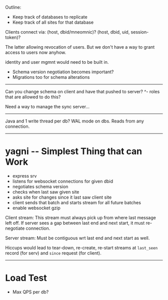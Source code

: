 Outline:

- Keep track of databases to replicate
- Keep track of all sites for that database

Clients connect via:
(host, dbid/mneomnic)?
(host, dbid, uid, session-token)?

The latter allowing revocation of users.
But we don't have a way to grant access to users now anyhow.

identity and user mgmnt would need to be built in.

- Schema version negotiation becomes important?
- Migrations too for schema alterations

---

Can you change schema on client and have that pushed to server?
^- roles that are allowed to do this?

Need a way to manage the sync server...

---

Java and 1 write thread per db?
WAL mode on dbs.
Reads from any connection.

---

# yagni -- Simplest Thing that can Work

- express srv
- listens for websocket connections for given dbid
- negotiates schema version
- checks when last saw given site
- asks site for changes since it last saw client site
- client sends that batch and starts stream for all future batches
- enable websocket gzip

Client stream:
This stream must always pick up from where last message left off.
If server sees a gap between last end and next start, it must re-negotiate connection.

Server stream:
Must be contiguous wrt last end and next start as well.

Hiccups would lead to tear-down, re-create, re-start streams at `last_seen` record (for serv) and `since` request (for client).

---

# Load Test

- Max QPS per db?
